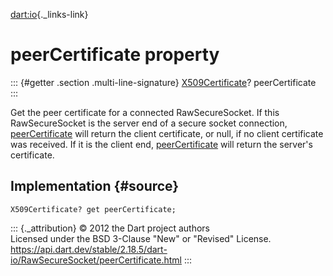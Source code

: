 [dart:io](../../dart-io/dart-io-library){._links-link}

peerCertificate property
========================

::: {#getter .section .multi-line-signature}
[X509Certificate](../x509certificate-class)? peerCertificate
:::

Get the peer certificate for a connected RawSecureSocket. If this
RawSecureSocket is the server end of a secure socket connection,
[peerCertificate](peercertificate) will return the client certificate,
or null, if no client certificate was received. If it is the client end,
[peerCertificate](peercertificate) will return the server\'s
certificate.

Implementation {#source}
--------------

``` {.language-dart data-language="dart"}
X509Certificate? get peerCertificate;
```

::: {._attribution}
© 2012 the Dart project authors\
Licensed under the BSD 3-Clause \"New\" or \"Revised\" License.\
<https://api.dart.dev/stable/2.18.5/dart-io/RawSecureSocket/peerCertificate.html>
:::
